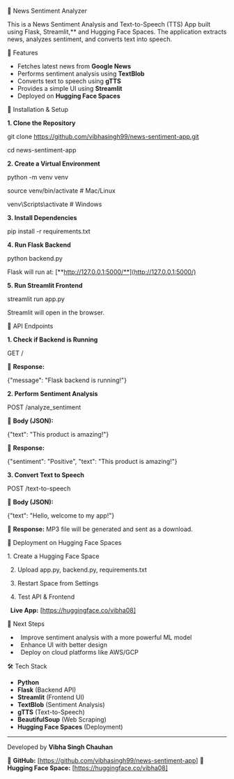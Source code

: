 ﻿📰 News Sentiment Analyzer

This is a News Sentiment Analysis and Text-to-Speech (TTS) App built using Flask, Streamlit,** and Hugging Face Spaces. The application extracts news, analyzes sentiment, and converts text into speech.

🚀 Features

- Fetches latest news from **Google News**
- Performs sentiment analysis using **TextBlob** 
- Converts text to speech using **gTTS**
- Provides a simple UI using **Streamlit** 
- Deployed on **Hugging Face Spaces**

📌 Installation & Setup

**1️. Clone the Repository**

git clone https://github.com/vibhasingh99/news-sentiment-app.git

cd news-sentiment-app

**2️. Create a Virtual Environment**

python -m venv venv

source venv/bin/activate   # Mac/Linux

venv\Scripts\activate     # Windows

**3️. Install Dependencies**

pip install -r requirements.txt

**4️. Run Flask Backend**

python backend.py

Flask will run at: [**http://127.0.0.1:5000/**](http://127.0.0.1:5000/)

**5️. Run Streamlit Frontend**

streamlit run app.py

Streamlit will open in the browser.

📡 API Endpoints

**1️. Check if Backend is Running**

GET /

🔹 **Response:**

{"message": "Flask backend is running!"}

**2️. Perform Sentiment Analysis**

POST /analyze\_sentiment

🔹 **Body (JSON):**

{"text": "This product is amazing!"}

🔹 **Response:**

{"sentiment": "Positive", "text": "This product is amazing!"}

**3️. Convert Text to Speech**

POST /text-to-speech

🔹 **Body (JSON):**

{"text": "Hello, welcome to my app!"}

🔹 **Response:** MP3 file will be generated and sent as a download.

🎤 Deployment on Hugging Face Spaces

1️. Create a Hugging Face Space

` `2️. Upload app.py, backend.py, requirements.txt

` `3️. Restart Space from Settings

` `4️. Test API & Frontend

` `**Live App:** [https://huggingface.co/vibha08]

📌 Next Steps

- ` `Improve sentiment analysis with a more powerful ML model 
- ` `Enhance UI with better design 
- ` `Deploy on cloud platforms like AWS/GCP

🛠 Tech Stack

- **Python**
- **Flask** (Backend API)
- **Streamlit** (Frontend UI)
- **TextBlob** (Sentiment Analysis)
- **gTTS** (Text-to-Speech)
- **BeautifulSoup** (Web Scraping)
- **Hugging Face Spaces** (Deployment)
-----
Developed by **Vibha Singh Chauhan**

🔗 **GitHub:** [https://github.com/vibhasingh99/news-sentiment-app]
🔗 **Hugging Face Space:** [https://huggingface.co/vibha08]

